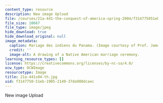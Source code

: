 ```yaml
---
content_type: resource
description: New image Upload
file: /courses/21a-441-the-conquest-of-america-spring-2004/f314775051eb1905214937da980dcaec_21a-441s04-th.jpg
file_size: 10667
file_type: image/jpeg
hide_download: true
hide_download_original: null
image_metadata:
  caption: Mariage des indiens du Panama. (Image courtesy of Prof. James Howe.)
  credit: ''
  image-alt: A drawing of a Native American marriage ceremony.
learning_resource_types: []
license: https://creativecommons.org/licenses/by-nc-sa/4.0/
ocw_type: OCWImage
resourcetype: Image
title: 21a-441s04-th.jpg
uid: f3147750-51eb-1905-2149-37da980dcaec
---
```

New image Upload